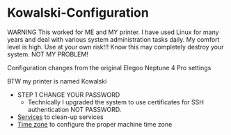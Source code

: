 # Kowalski-Configuration

WARNING This worked for ME and MY printer.  I have used Linux for many years and deal with various system administration tasks daily.  My comfort level is high.  Use at your own risk!!!  Know this may completely destroy your system.  NOT MY PROBLEM!

Configuration changes from the original Elegoo Neptune 4 Pro settings

BTW my printer is named Kowalski

- STEP 1 CHANGE YOUR PASSWORD
  - Technically I upgraded the system to use certificates for SSH authentication NOT PASSWORD.
- [Services](Services.md) to clean-up services
- [Time zone](Time_Zone_Configuration.md) to configure the proper machine time zone

